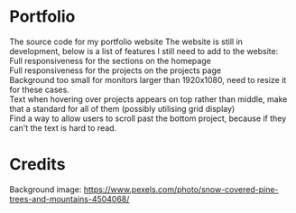 # Portfolio
The source code for my portfolio website
The website is still in development, below is a list of features I still need to add to the website:<br/>
Full responsiveness for the sections on the homepage<br/>
Full responsiveness for the projects on the projects page<br/>
Background too small for monitors larger than 1920x1080, need to resize it for these cases.<br/>
Text when hovering over projects appears on top rather than middle, make that a standard for all of them (possibly utilising grid display)<br/>
Find a way to allow users to scroll past the bottom project, because if they can't the text is hard to read.<br/>
# Credits

Background image: https://www.pexels.com/photo/snow-covered-pine-trees-and-mountains-4504068/
